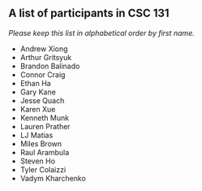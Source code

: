 A list of participants in CSC 131
---------------------------------

*Please keep this list in alphabetical order by first name.*

* Andrew Xiong
* Arthur Gritsyuk
* Brandon Balinado
* Connor Craig
* Ethan Ha
* Gary Kane
* Jesse Quach
* Karen Xue
* Kenneth Munk
* Lauren Prather
* LJ Matias
* Miles Brown
* Raul Arambula
* Steven Ho
* Tyler Colaizzi
* Vadym Kharchenko
